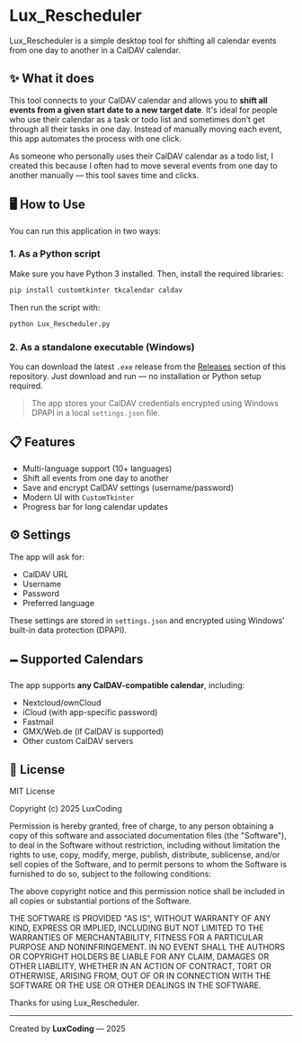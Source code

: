 # Lux\_Rescheduler

Lux\_Rescheduler is a simple desktop tool for shifting all calendar events from one day to another in a CalDAV calendar.

## ✨ What it does

This tool connects to your CalDAV calendar and allows you to **shift all events from a given start date to a new target date**. It's ideal for people who use their calendar as a task or todo list and sometimes don’t get through all their tasks in one day. Instead of manually moving each event, this app automates the process with one click.

As someone who personally uses their CalDAV calendar as a todo list, I created this because I often had to move several events from one day to another manually — this tool saves time and clicks.

## 🖥 How to Use

You can run this application in two ways:

### 1. As a Python script

Make sure you have Python 3 installed. Then, install the required libraries:

```bash
pip install customtkinter tkcalendar caldav
```

Then run the script with:

```bash
python Lux_Rescheduler.py
```

### 2. As a standalone executable (Windows)

You can download the latest `.exe` release from the [Releases](https://github.com/YOUR_USERNAME/YOUR_REPO_NAME/releases) section of this repository.
Just download and run — no installation or Python setup required.

> The app stores your CalDAV credentials encrypted using Windows DPAPI in a local `settings.json` file.

## 📋 Features

* Multi-language support (10+ languages)
* Shift all events from one day to another
* Save and encrypt CalDAV settings (username/password)
* Modern UI with `CustomTkinter`
* Progress bar for long calendar updates

## ⚙️ Settings

The app will ask for:

* CalDAV URL
* Username
* Password
* Preferred language

These settings are stored in `settings.json` and encrypted using Windows' built-in data protection (DPAPI).

## 🗕 Supported Calendars

The app supports **any CalDAV-compatible calendar**, including:

* Nextcloud/ownCloud
* iCloud (with app-specific password)
* Fastmail
* GMX/Web.de (if CalDAV is supported)
* Other custom CalDAV servers

## 📄 License

MIT License

Copyright (c) 2025 LuxCoding

Permission is hereby granted, free of charge, to any person obtaining a copy
of this software and associated documentation files (the "Software"), to deal
in the Software without restriction, including without limitation the rights
to use, copy, modify, merge, publish, distribute, sublicense, and/or sell
copies of the Software, and to permit persons to whom the Software is
furnished to do so, subject to the following conditions:

The above copyright notice and this permission notice shall be included in all
copies or substantial portions of the Software.

THE SOFTWARE IS PROVIDED "AS IS", WITHOUT WARRANTY OF ANY KIND, EXPRESS OR
IMPLIED, INCLUDING BUT NOT LIMITED TO THE WARRANTIES OF MERCHANTABILITY,
FITNESS FOR A PARTICULAR PURPOSE AND NONINFRINGEMENT. IN NO EVENT SHALL THE
AUTHORS OR COPYRIGHT HOLDERS BE LIABLE FOR ANY CLAIM, DAMAGES OR OTHER
LIABILITY, WHETHER IN AN ACTION OF CONTRACT, TORT OR OTHERWISE, ARISING FROM,
OUT OF OR IN CONNECTION WITH THE SOFTWARE OR THE USE OR OTHER DEALINGS IN THE
SOFTWARE.

Thanks for using Lux\_Rescheduler.

---

Created by **LuxCoding** — 2025

